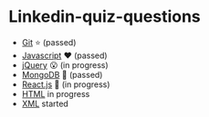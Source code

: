 # Linkedin-quiz-questions

* [Git](https://github.com/Ebazhanov/in-quiz-questions/blob/master/git/git-quiz.md) :star: (passed)
* [Javascript](https://github.com/Ebazhanov/in-quiz-questions/blob/master/javascript/javascript-quiz.md) :heart: (passed)
* [jQuery](https://github.com/Ebazhanov/in-quiz-questions/blob/master/jquery/jquery-quiz.md) :open_mouth: (in progress)
* [MongoDB](https://github.com/Ebazhanov/in-quiz-questions/blob/master/mongodb/mongodb-quiz.md) :green_heart: (passed)
* [React.js](https://github.com/Ebazhanov/in-quiz-questions/blob/master/react/reactjs-quiz.md) :rose: (in progress)
* [HTML](https://github.com/Ebazhanov/in-quiz-questions/blob/master/html/html-quiz.md) in progress
* [XML](https://github.com/Ebazhanov/in-quiz-questions/blob/master/xml/xml-quiz.md) started
